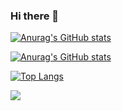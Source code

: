 ### Hi there 👋

[![Anurag's GitHub stats](https://github-readme-stats.vercel.app/api?username=jacksonwun&show_icons=true&theme=radical)](https://github.com/anuraghazra/github-readme-stats)

[![Anurag's GitHub stats](https://github-readme-stats.vercel.app/api?username=jacksonwun)](https://github.com/anuraghazra/github-readme-stats)

[![Top Langs](https://github-readme-stats.vercel.app/api/top-langs/?username=jacksonwun)](https://github.com/anuraghazra/github-readme-stats)

<!--
![Leetcode Stats](https://leetcode.card.workers.dev/?username=jacksonwun)
-->

![](https://komarev.com/ghpvc/?username=jacksonwun&style=flat-square&color=blue)
<!--
**jacksonwun/jacksonwun** is a ✨ _special_ ✨ repository because its `README.md` (this file) appears on your GitHub profile.

Here are some ideas to get you started:

- 🔭 I’m currently working on ...
- 🌱 I’m currently learning ...
- 👯 I’m looking to collaborate on ...
- 🤔 I’m looking for help with ...
- 💬 Ask me about ...
- 📫 How to reach me: ...
- 😄 Pronouns: ...
- ⚡ Fun fact: ...
-->
